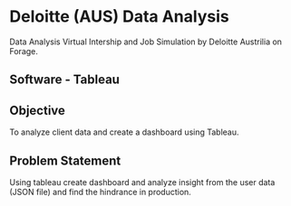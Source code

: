 # Deloitte (AUS) Data Analysis
Data Analysis Virtual Intership and Job Simulation by Deloitte Austrilia on Forage. 

## Software - Tableau 

## Objective 
To analyze client data and create a dashboard using Tableau.

## Problem Statement
Using tableau create dashboard and analyze insight from the user data (JSON file) and find the hindrance in production.
